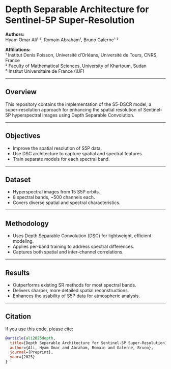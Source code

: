 # Depth Separable Architecture for Sentinel-5P Super-Resolution

**Authors:**  
Hyam Omar Ali¹ ², Romain Abraham¹, Bruno Galerne¹ ³  

**Affiliations:**  
¹ Institut Denis Poisson, Université d’Orléans, Université de Tours, CNRS, France  
² Faculty of Mathematical Sciences, University of Khartoum, Sudan  
³ Institut Universitaire de France (IUF)

---

## Overview

This repository contains the implementation of the S5-DSCR model, a super-resolution approach for enhancing the spatial resolution of Sentinel-5P hyperspectral images using Depth Separable Convolution.

---

## Objectives

- Improve the spatial resolution of S5P data.
- Use DSC architecture to capture spatial and spectral features.
- Train separate models for each spectral band.

---

## Dataset

- Hyperspectral images from 15 S5P orbits.
- 8 spectral bands, ~500 channels each.
- Covers diverse spatial and spectral characteristics.

---

## Methodology

- Uses Depth Separable Convolution (DSC) for lightweight, efficient modeling.
- Applies per-band training to address spectral differences.
- Captures both spatial and inter-channel correlations.

---

## Results

- Outperforms existing SR methods for most spectral bands.
- Delivers sharper, more detailed spatial reconstructions.
- Enhances the usability of S5P data for atmospheric analysis.

---

## Citation

If you use this code, please cite:

```bibtex
@article{ali2025depth,
  title={Depth Separable Architecture for Sentinel-5P Super-Resolution},
  author={Ali, Hyam Omar and Abraham, Romain and Galerne, Bruno},
  journal={Preprint},
  year={2025}
}
